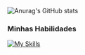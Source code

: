![Anurag's GitHub stats](https://github-readme-stats.vercel.app/api?username=PedrooLucca&show_icons=true&theme=dark)
<br>
<h3 align="left">Minhas Habilidades</h3>

[![My Skills](https://skillicons.dev/icons?i=js,html,css,c,cs,cpp,git,github,java&perline=5)](https://skillicons.dev)
